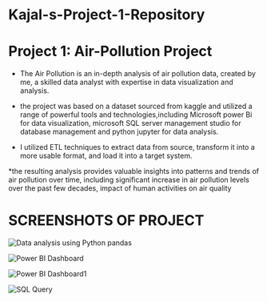 # Kajal-s-Project-1-Repository

# Project 1: Air-Pollution Project

* The Air Pollution is an in-depth analysis of air pollution data, created by me, a skilled data analyst with expertise in data visualization and analysis.

* the project was based on a dataset sourced from kaggle and utilized a range of powerful tools and technologies,including Microsoft power Bi for data visualization,
microsoft SQL server management studio for database management and python jupyter for data analysis.

* I utilized ETL techniques to extract data from source, transform it into a more usable format, and load it into a target system. 

*the resulting analysis provides valuable insights into patterns and trends of air pollution  over time, 
including significant increase in air pollution levels over the past few decades, impact of human activities on air quality


# SCREENSHOTS OF PROJECT 
![Data analysis using Python pandas](https://user-images.githubusercontent.com/122545046/220964421-cb268d2b-0347-4a26-a86e-0d2174d57962.png)

![Power BI Dashboard](https://user-images.githubusercontent.com/122545046/220965509-e0c0cc53-76be-48cc-b658-34c4b952db19.png)

![Power BI Dashboard1](https://user-images.githubusercontent.com/122545046/220965954-88c5d157-97fd-4b8c-b9b2-05b0546c7870.png)

![SQL Query](https://user-images.githubusercontent.com/122545046/220966243-27db4957-38b1-476f-b0fa-113edc37e3e4.png)


